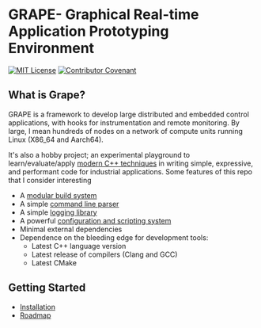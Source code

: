 # GRAPE- Graphical Real-time Application Prototyping Environment

[![MIT License](https://img.shields.io/badge/License-MIT-yellow.svg)](LICENSE)
[![Contributor Covenant](https://img.shields.io/badge/Contributor%20Covenant-2.1-4baaaa.svg)](CODE_OF_CONDUCT.md)

## What is Grape?

GRAPE is a framework to develop large distributed and embedded control applications, with hooks for instrumentation and remote monitoring. By large, I mean hundreds of nodes on a network of compute units running Linux (X86_64 and Aarch64).

It's also a hobby project; an experimental playground to learn/evaluate/apply [modern C++ techniques](./docs/03_modern_cpp.md) in writing simple, expressive, and performant code for industrial applications. Some features of this repo that I consider interesting

- A [modular build system](./gbs/README.md)
- A simple [command line parser](./modules/common/utils/src/command_line_args.cpp)
- A simple [logging library](./modules/common/log/README.md)
- A powerful [configuration and scripting system](./modules/common/script/README.md) 
- Minimal external dependencies
- Dependence on the bleeding edge for development tools:
  - Latest C++ language version
  - Latest release of compilers (Clang and GCC)
  - Latest CMake

## Getting Started

- [Installation](docs/01_install.md)
- [Roadmap](docs/02_roadmap.md)
